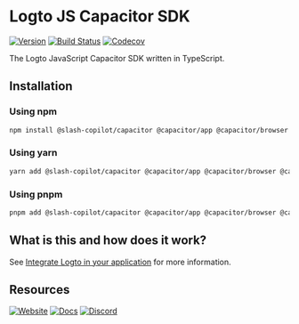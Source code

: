 # Logto JS Capacitor SDK
[![Version](https://img.shields.io/npm/v/@slash-copilot/capacitor)](https://www.npmjs.com/package/@slash-copilot/capacitor)
[![Build Status](https://github.com/logto-io/js/actions/workflows/main.yml/badge.svg)](https://github.com/logto-io/js/actions/workflows/main.yml)
[![Codecov](https://img.shields.io/codecov/c/github/logto-io/js)](https://app.codecov.io/gh/logto-io/js?branch=master)

The Logto JavaScript Capacitor SDK written in TypeScript.

## Installation

### Using npm

```bash
npm install @slash-copilot/capacitor @capacitor/app @capacitor/browser @capacitor/preferences
```

### Using yarn

```bash
yarn add @slash-copilot/capacitor @capacitor/app @capacitor/browser @capacitor/preferences
```

### Using pnpm

```bash
pnpm add @slash-copilot/capacitor @capacitor/app @capacitor/browser @capacitor/preferences
```

## What is this and how does it work?

See [Integrate Logto in your application](https://docs.logto.io/docs/recipes/integrate-logto/) for more information.

## Resources

[![Website](https://img.shields.io/badge/website-logto.io-8262F8.svg)](https://logto.io/)
[![Docs](https://img.shields.io/badge/docs-logto.io-green.svg)](https://docs.logto.io/sdk/JavaScript/browser/)
[![Discord](https://img.shields.io/discord/965845662535147551?logo=discord&logoColor=ffffff&color=7389D8&cacheSeconds=600)](https://discord.gg/UEPaF3j5e6)
